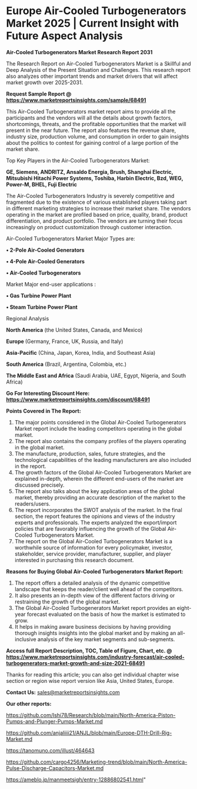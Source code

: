 # Europe Air-Cooled Turbogenerators Market 2025 | Current Insight with Future Aspect Analysis

<strong>Air-Cooled Turbogenerators Market Research Report 2031</strong>

The Research Report on Air-Cooled Turbogenerators Market is a Skillful and Deep Analysis of the Present Situation and Challenges. This research report also analyzes other important trends and market drivers that will affect market growth over 2025-2031.

<strong>Request Sample Report @ <a href=https://www.marketreportsinsights.com/sample/68491>https://www.marketreportsinsights.com/sample/68491</a></strong>

This Air-Cooled Turbogenerators market report aims to provide all the participants and the vendors will all the details about growth factors, shortcomings, threats, and the profitable opportunities that the market will present in the near future. The report also features the revenue share, industry size, production volume, and consumption in order to gain insights about the politics to contest for gaining control of a large portion of the market share.

Top Key Players in the Air-Cooled Turbogenerators Market:

<strong>GE, Siemens, ANDRITZ, Ansaldo Energia, Brush, Shanghai Electric, Mitsubishi Hitachi Power Systems, Toshiba, Harbin Electric, Bzd, WEG, Power-M, BHEL, Fuji Electric</strong>

The Air-Cooled Turbogenerators Industry is severely competitive and fragmented due to the existence of various established players taking part in different marketing strategies to increase their market share. The vendors operating in the market are profiled based on price, quality, brand, product differentiation, and product portfolio. The vendors are turning their focus increasingly on product customization through customer interaction.

Air-Cooled Turbogenerators Market Major Types are:

<strong>• 2-Pole Air-Cooled Generators

• 4-Pole Air-Cooled Generators

• Air-Cooled Turbogenerators</strong>

Market Major end-user applications :

<strong>• Gas Turbine Power Plant

• Steam Turbine Power Plant</strong>

Regional Analysis

</u><strong><b>North America</b></strong> (the United States, Canada, and Mexico)

<strong><b>Europe </b></strong>(Germany, France, UK, Russia, and Italy)

<strong><b>Asia-Pacific</b></strong> (China, Japan, Korea, India, and Southeast Asia)

<strong><b>South America</b></strong> (Brazil, Argentina, Colombia, etc.)

<strong><b>The Middle East and Africa</b></strong> (Saudi Arabia, UAE, Egypt, Nigeria, and South Africa)

<strong>Go For Interesting Discount Here: <a href=https://www.marketreportsinsights.com/discount/68491>https://www.marketreportsinsights.com/discount/68491</a></strong>

<strong>Points Covered in The Report:</strong>
<ol>
  <li>The major points considered in the Global Air-Cooled Turbogenerators Market report include the leading competitors operating in the global market.</li>
  <li>The report also contains the company profiles of the players operating in the global market.</li>
  <li>The manufacture, production, sales, future strategies, and the technological capabilities of the leading manufacturers are also included in the report.</li>
  <li>The growth factors of the Global Air-Cooled Turbogenerators Market are explained in-depth, wherein the different end-users of the market are discussed precisely.</li>
  <li>The report also talks about the key application areas of the global market, thereby providing an accurate description of the market to the readers/users.</li>
  <li>The report incorporates the SWOT analysis of the market. In the final section, the report features the opinions and views of the industry experts and professionals. The experts analyzed the export/import policies that are favorably influencing the growth of the Global Air-Cooled Turbogenerators Market.</li>
  <li>The report on the Global Air-Cooled Turbogenerators Market is a worthwhile source of information for every policymaker, investor, stakeholder, service provider, manufacturer, supplier, and player interested in purchasing this research document.</li>
</ol>
<strong>Reasons for Buying Global Air-Cooled Turbogenerators Market Report:</strong>

<ol>
  <li>The report offers a detailed analysis of the dynamic competitive landscape that keeps the reader/client well ahead of the competitors.</li>
  <li>It also presents an in-depth view of the different factors driving or restraining the growth of the global market.</li>
  <li>The Global Air-Cooled Turbogenerators Market report provides an eight-year forecast evaluated on the basis of how the market is estimated to grow.</li>
  <li>It helps in making aware business decisions by having providing thorough insights insights into the global market and by making an all-inclusive analysis of the key market segments and sub-segments.</li>
</ol>
<strong>Access full Report Description, TOC, Table of Figure, Chart, etc. @ <a href=https://www.marketreportsinsights.com/industry-forecast/air-cooled-turbogenerators-market-growth-and-size-2021-68491>https://www.marketreportsinsights.com/industry-forecast/air-cooled-turbogenerators-market-growth-and-size-2021-68491</a></strong>


Thanks for reading this article; you can also get individual chapter wise section or region wise report version like Asia, United States, Europe.

<strong>Contact Us:</strong>
sales@marketreportsinsights.com

<strong>Our other reports:</strong>

<a href=https://github.com/Ishi78/Research/blob/main/North-America-Piston-Pumps-and-Plunger-Pumps-Market.md>https://github.com/Ishi78/Research/blob/main/North-America-Piston-Pumps-and-Plunger-Pumps-Market.md</a>

<a href=https://github.com/anjaliiii21/ANJL/blob/main/Europe-DTH-Drill-Rig-Market.md>https://github.com/anjaliiii21/ANJL/blob/main/Europe-DTH-Drill-Rig-Market.md</a>

<a href=https://tanomuno.com/illust/464643>https://tanomuno.com/illust/464643</a>

<a href=https://github.com/cargo4256/Marketing-trend/blob/main/North-America-Pulse-Discharge-Capacitors-Market.md>https://github.com/cargo4256/Marketing-trend/blob/main/North-America-Pulse-Discharge-Capacitors-Market.md</a>

<a href=https://ameblo.jp/manmeetsigh/entry-12886802541.html>https://ameblo.jp/manmeetsigh/entry-12886802541.html</a>"
